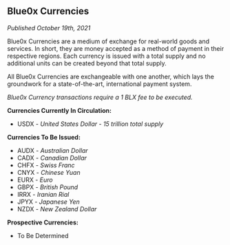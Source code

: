 ## **Blue0x Currencies** ##

_Published October 19th, 2021_

Blue0x Currencies are a medium of exchange for real-world goods and services. In short, they are money accepted as a method of payment in their respective regions.  Each currency is issued with a total supply and no additional units can be created beyond that total supply.  

All Blue0x Currencies are exchangeable with one another, which lays the groundwork for a state-of-the-art, international payment system.

_Blue0x Currency transactions require a 1 BLX fee to be executed._

**Currencies Currently In Circulation:**

* USDX - _United States Dollar - 15 trillion total supply_ 

**Currencies To Be Issued:**

* AUDX - _Australian Dollar_
* CADX - _Canadian Dollar_
* CHFX - _Swiss Franc_
* CNYX - _Chinese Yuan_
* EURX - _Euro_
* GBPX - _British Pound_
* IRRX - _Iranian Rial_
* JPYX - _Japanese Yen_
* NZDX - _New Zealand Dollar_

**Prospective Currencies:**

* To Be Determined


